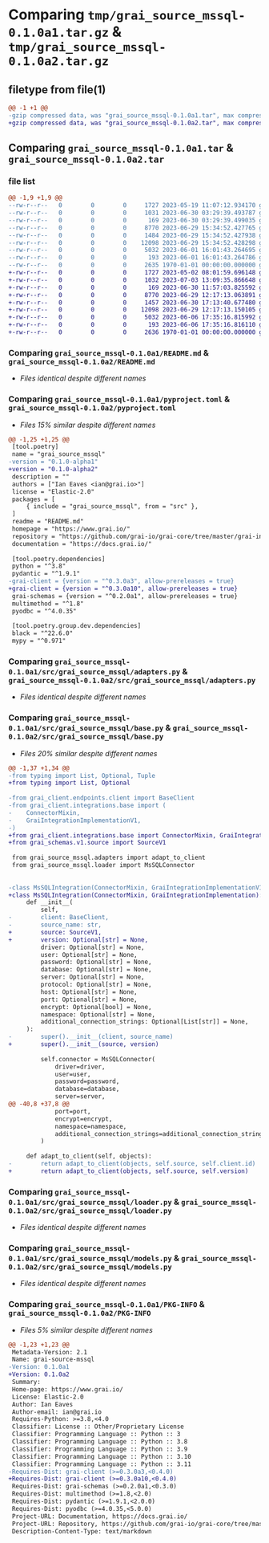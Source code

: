 # Comparing `tmp/grai_source_mssql-0.1.0a1.tar.gz` & `tmp/grai_source_mssql-0.1.0a2.tar.gz`

## filetype from file(1)

```diff
@@ -1 +1 @@
-gzip compressed data, was "grai_source_mssql-0.1.0a1.tar", max compression
+gzip compressed data, was "grai_source_mssql-0.1.0a2.tar", max compression
```

## Comparing `grai_source_mssql-0.1.0a1.tar` & `grai_source_mssql-0.1.0a2.tar`

### file list

```diff
@@ -1,9 +1,9 @@
--rw-r--r--   0        0        0     1727 2023-05-19 11:07:12.934170 grai_source_mssql-0.1.0a1/README.md
--rw-r--r--   0        0        0     1031 2023-06-30 03:29:39.493787 grai_source_mssql-0.1.0a1/pyproject.toml
--rw-r--r--   0        0        0      169 2023-06-30 03:29:39.499035 grai_source_mssql-0.1.0a1/src/grai_source_mssql/__init__.py
--rw-r--r--   0        0        0     8770 2023-06-29 15:34:52.427765 grai_source_mssql-0.1.0a1/src/grai_source_mssql/adapters.py
--rw-r--r--   0        0        0     1484 2023-06-29 15:34:52.427938 grai_source_mssql-0.1.0a1/src/grai_source_mssql/base.py
--rw-r--r--   0        0        0    12098 2023-06-29 15:34:52.428298 grai_source_mssql-0.1.0a1/src/grai_source_mssql/loader.py
--rw-r--r--   0        0        0     5032 2023-06-01 16:01:43.264695 grai_source_mssql-0.1.0a1/src/grai_source_mssql/models.py
--rw-r--r--   0        0        0      193 2023-06-01 16:01:43.264786 grai_source_mssql-0.1.0a1/src/grai_source_mssql/package_definitions.py
--rw-r--r--   0        0        0     2635 1970-01-01 00:00:00.000000 grai_source_mssql-0.1.0a1/PKG-INFO
+-rw-r--r--   0        0        0     1727 2023-05-02 08:01:59.696148 grai_source_mssql-0.1.0a2/README.md
+-rw-r--r--   0        0        0     1032 2023-07-03 13:09:35.866648 grai_source_mssql-0.1.0a2/pyproject.toml
+-rw-r--r--   0        0        0      169 2023-06-30 11:57:03.825592 grai_source_mssql-0.1.0a2/src/grai_source_mssql/__init__.py
+-rw-r--r--   0        0        0     8770 2023-06-29 12:17:13.063891 grai_source_mssql-0.1.0a2/src/grai_source_mssql/adapters.py
+-rw-r--r--   0        0        0     1457 2023-06-30 17:13:40.677480 grai_source_mssql-0.1.0a2/src/grai_source_mssql/base.py
+-rw-r--r--   0        0        0    12098 2023-06-29 12:17:13.150105 grai_source_mssql-0.1.0a2/src/grai_source_mssql/loader.py
+-rw-r--r--   0        0        0     5032 2023-06-06 17:35:16.815992 grai_source_mssql-0.1.0a2/src/grai_source_mssql/models.py
+-rw-r--r--   0        0        0      193 2023-06-06 17:35:16.816110 grai_source_mssql-0.1.0a2/src/grai_source_mssql/package_definitions.py
+-rw-r--r--   0        0        0     2636 1970-01-01 00:00:00.000000 grai_source_mssql-0.1.0a2/PKG-INFO
```

### Comparing `grai_source_mssql-0.1.0a1/README.md` & `grai_source_mssql-0.1.0a2/README.md`

 * *Files identical despite different names*

### Comparing `grai_source_mssql-0.1.0a1/pyproject.toml` & `grai_source_mssql-0.1.0a2/pyproject.toml`

 * *Files 15% similar despite different names*

```diff
@@ -1,25 +1,25 @@
 [tool.poetry]
 name = "grai_source_mssql"
-version = "0.1.0-alpha1"
+version = "0.1.0-alpha2"
 description = ""
 authors = ["Ian Eaves <ian@grai.io>"]
 license = "Elastic-2.0"
 packages = [
     { include = "grai_source_mssql", from = "src" },
 ]
 readme = "README.md"
 homepage = "https://www.grai.io/"
 repository = "https://github.com/grai-io/grai-core/tree/master/grai-integrations/source-mssql"
 documentation = "https://docs.grai.io/"
 
 [tool.poetry.dependencies]
 python = "^3.8"
 pydantic = "^1.9.1"
-grai-client = {version = "^0.3.0a3", allow-prereleases = true}
+grai-client = {version = "^0.3.0a10", allow-prereleases = true}
 grai-schemas = {version = "^0.2.0a1", allow-prereleases = true}
 multimethod = "^1.8"
 pyodbc = "^4.0.35"
 
 [tool.poetry.group.dev.dependencies]
 black = "^22.6.0"
 mypy = "^0.971"
```

### Comparing `grai_source_mssql-0.1.0a1/src/grai_source_mssql/adapters.py` & `grai_source_mssql-0.1.0a2/src/grai_source_mssql/adapters.py`

 * *Files identical despite different names*

### Comparing `grai_source_mssql-0.1.0a1/src/grai_source_mssql/base.py` & `grai_source_mssql-0.1.0a2/src/grai_source_mssql/base.py`

 * *Files 20% similar despite different names*

```diff
@@ -1,37 +1,34 @@
-from typing import List, Optional, Tuple
+from typing import List, Optional
 
-from grai_client.endpoints.client import BaseClient
-from grai_client.integrations.base import (
-    ConnectorMixin,
-    GraiIntegrationImplementationV1,
-)
+from grai_client.integrations.base import ConnectorMixin, GraiIntegrationImplementation
+from grai_schemas.v1.source import SourceV1
 
 from grai_source_mssql.adapters import adapt_to_client
 from grai_source_mssql.loader import MsSQLConnector
 
 
-class MsSQLIntegration(ConnectorMixin, GraiIntegrationImplementationV1):
+class MsSQLIntegration(ConnectorMixin, GraiIntegrationImplementation):
     def __init__(
         self,
-        client: BaseClient,
-        source_name: str,
+        source: SourceV1,
+        version: Optional[str] = None,
         driver: Optional[str] = None,
         user: Optional[str] = None,
         password: Optional[str] = None,
         database: Optional[str] = None,
         server: Optional[str] = None,
         protocol: Optional[str] = None,
         host: Optional[str] = None,
         port: Optional[str] = None,
         encrypt: Optional[bool] = None,
         namespace: Optional[str] = None,
         additional_connection_strings: Optional[List[str]] = None,
     ):
-        super().__init__(client, source_name)
+        super().__init__(source, version)
 
         self.connector = MsSQLConnector(
             driver=driver,
             user=user,
             password=password,
             database=database,
             server=server,
@@ -40,8 +37,8 @@
             port=port,
             encrypt=encrypt,
             namespace=namespace,
             additional_connection_strings=additional_connection_strings,
         )
 
     def adapt_to_client(self, objects):
-        return adapt_to_client(objects, self.source, self.client.id)
+        return adapt_to_client(objects, self.source, self.version)
```

### Comparing `grai_source_mssql-0.1.0a1/src/grai_source_mssql/loader.py` & `grai_source_mssql-0.1.0a2/src/grai_source_mssql/loader.py`

 * *Files identical despite different names*

### Comparing `grai_source_mssql-0.1.0a1/src/grai_source_mssql/models.py` & `grai_source_mssql-0.1.0a2/src/grai_source_mssql/models.py`

 * *Files identical despite different names*

### Comparing `grai_source_mssql-0.1.0a1/PKG-INFO` & `grai_source_mssql-0.1.0a2/PKG-INFO`

 * *Files 5% similar despite different names*

```diff
@@ -1,23 +1,23 @@
 Metadata-Version: 2.1
 Name: grai-source-mssql
-Version: 0.1.0a1
+Version: 0.1.0a2
 Summary: 
 Home-page: https://www.grai.io/
 License: Elastic-2.0
 Author: Ian Eaves
 Author-email: ian@grai.io
 Requires-Python: >=3.8,<4.0
 Classifier: License :: Other/Proprietary License
 Classifier: Programming Language :: Python :: 3
 Classifier: Programming Language :: Python :: 3.8
 Classifier: Programming Language :: Python :: 3.9
 Classifier: Programming Language :: Python :: 3.10
 Classifier: Programming Language :: Python :: 3.11
-Requires-Dist: grai-client (>=0.3.0a3,<0.4.0)
+Requires-Dist: grai-client (>=0.3.0a10,<0.4.0)
 Requires-Dist: grai-schemas (>=0.2.0a1,<0.3.0)
 Requires-Dist: multimethod (>=1.8,<2.0)
 Requires-Dist: pydantic (>=1.9.1,<2.0.0)
 Requires-Dist: pyodbc (>=4.0.35,<5.0.0)
 Project-URL: Documentation, https://docs.grai.io/
 Project-URL: Repository, https://github.com/grai-io/grai-core/tree/master/grai-integrations/source-mssql
 Description-Content-Type: text/markdown
```

